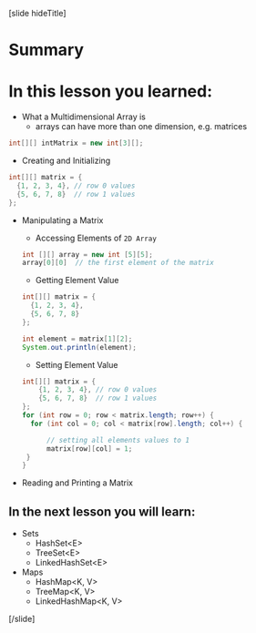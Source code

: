 [slide hideTitle]
# Summary

# In this lesson you learned:

- What a Multidimensional Array is
    - arrays can have more than one dimension, e.g. matrices

```java
int[][] intMatrix = new int[3][];

```

- Creating and Initializing

```java 
int[][] matrix = {
  {1, 2, 3, 4}, // row 0 values
  {5, 6, 7, 8}  // row 1 values
};
```

- Manipulating a Matrix
    - Accessing Elements of `2D Array`
   ```java
   int [][] array = new int [5][5];
   array[0][0]  // the first element of the matrix
    ```
    - Getting Element Value

   ```java live
   int[][] matrix = {
     {1, 2, 3, 4}, 
     {5, 6, 7, 8} 
   };

   int element = matrix[1][2]; 
   System.out.println(element);
  ```

    - Setting Element Value
    ```java 
   int[][] matrix = {
        {1, 2, 3, 4}, // row 0 values
        {5, 6, 7, 8}  // row 1 values
   };
   for (int row = 0; row < matrix.length; row++) {
      for (int col = 0; col < matrix[row].length; col++) {

          // setting all elements values to 1
          matrix[row][col] = 1;
     }
  }
  ```

- Reading and Printing a Matrix


## In the next lesson you will learn:

- Sets
    - HashSet\<E\>
    - TreeSet\<E\>
    - LinkedHashSet\<E\>
- Maps
    - HashMap\<K, V\>
    - TreeMap\<K, V\>
    - LinkedHashMap\<K, V\>

[/slide]